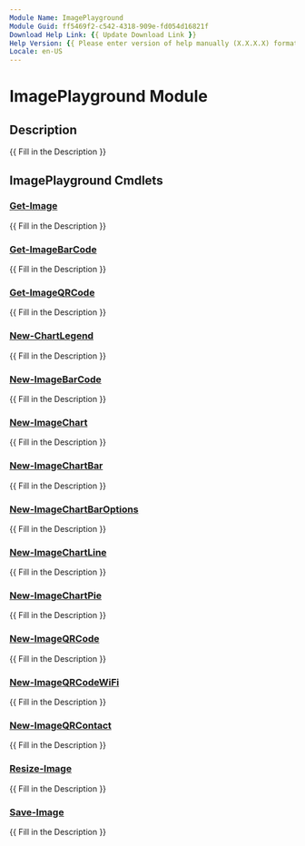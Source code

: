 ```yaml
---
Module Name: ImagePlayground
Module Guid: ff5469f2-c542-4318-909e-fd054d16821f
Download Help Link: {{ Update Download Link }}
Help Version: {{ Please enter version of help manually (X.X.X.X) format }}
Locale: en-US
---
```


# ImagePlayground Module
## Description
{{ Fill in the Description }}

## ImagePlayground Cmdlets
### [Get-Image](Get-Image.md)
{{ Fill in the Description }}

### [Get-ImageBarCode](Get-ImageBarCode.md)
{{ Fill in the Description }}

### [Get-ImageQRCode](Get-ImageQRCode.md)
{{ Fill in the Description }}

### [New-ChartLegend](New-ChartLegend.md)
{{ Fill in the Description }}

### [New-ImageBarCode](New-ImageBarCode.md)
{{ Fill in the Description }}

### [New-ImageChart](New-ImageChart.md)
{{ Fill in the Description }}

### [New-ImageChartBar](New-ImageChartBar.md)
{{ Fill in the Description }}

### [New-ImageChartBarOptions](New-ImageChartBarOptions.md)
{{ Fill in the Description }}

### [New-ImageChartLine](New-ImageChartLine.md)
{{ Fill in the Description }}

### [New-ImageChartPie](New-ImageChartPie.md)
{{ Fill in the Description }}

### [New-ImageQRCode](New-ImageQRCode.md)
{{ Fill in the Description }}

### [New-ImageQRCodeWiFi](New-ImageQRCodeWiFi.md)
{{ Fill in the Description }}

### [New-ImageQRContact](New-ImageQRContact.md)
{{ Fill in the Description }}

### [Resize-Image](Resize-Image.md)
{{ Fill in the Description }}

### [Save-Image](Save-Image.md)
{{ Fill in the Description }}


